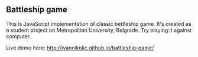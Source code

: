 ## Battleship game

This is JavaScript implementation of classic bettleship game. It's created as a student project on Metropolitan University, Belgrade. 
Try playing it against computer.

Live demo here:
http://ivannikolic.github.io/battleship-game/
